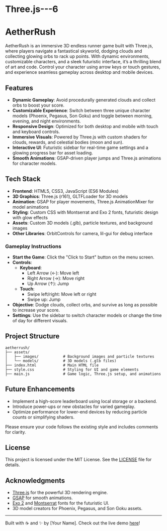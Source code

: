 # Three.js---6
# AetherRush

AetherRush is an immersive 3D endless runner game built with Three.js, where players navigate a fantastical skyworld, dodging clouds and collecting glowing orbs to rack up points. With dynamic environments, customizable characters, and a sleek futuristic interface, it’s a thrilling blend of art and code. Control your character using arrow keys or touch gestures, and experience seamless gameplay across desktop and mobile devices.

## Features

- **Dynamic Gameplay**: Avoid procedurally generated clouds and collect orbs to boost your score.
- **Customizable Experience**: Switch between three unique character models (Phoenix, Pegasus, Son Goku) and toggle between morning, evening, and night environments.
- **Responsive Design**: Optimized for both desktop and mobile with touch and keyboard controls.
- **Immersive Visuals**: Powered by Three.js with custom shaders for clouds, rewards, and celestial bodies (moon and sun).
- **Interactive UI**: Futuristic sidebar for real-time game settings and a glowing progress bar for asset loading.
- **Smooth Animations**: GSAP-driven player jumps and Three.js animations for character models.

## Tech Stack

- **Frontend**: HTML5, CSS3, JavaScript (ES6 Modules)
- **3D Graphics**: Three.js (r161), GLTFLoader for 3D models
- **Animation**: GSAP for player movements, Three.js AnimationMixer for model animations
- **Styling**: Custom CSS with Montserrat and Exo 2 fonts, futuristic design with glow effects
- **Assets**: Custom 3D models (.glb), particle textures, and background images
- **Other Libraries**: OrbitControls for camera, lil-gui for debug interface

### Gameplay Instructions

- **Start the Game**: Click the "Click to Start" button on the menu screen.
- **Controls**:
  - **Keyboard**: 
    - Left Arrow (←): Move left
    - Right Arrow (→): Move right
    - Up Arrow (↑): Jump
  - **Touch**:
    - Swipe left/right: Move left or right
    - Swipe up: Jump
- **Objective**: Dodge clouds, collect orbs, and survive as long as possible to increase your score.
- **Settings**: Use the sidebar to switch character models or change the time of day for different visuals.

## Project Structure

```
aetherrush/
├── assets/
│   ├── images/           # Background images and particle textures
│   └── models/           # 3D models (.glb files)
├── index.html            # Main HTML file
├── style.css             # Styling for UI and game elements
├── main.js               # Game logic, Three.js setup, and animations
```

## Future Enhancements

- Implement a high-score leaderboard using local storage or a backend.
- Introduce power-ups or new obstacles for varied gameplay.
- Optimize performance for lower-end devices by reducing particle counts or simplifying shaders.

Please ensure your code follows the existing style and includes comments for clarity.

## License

This project is licensed under the MIT License. See the [LICENSE](LICENSE) file for details.

## Acknowledgments

- [Three.js](https://threejs.org/) for the powerful 3D rendering engine.
- [GSAP](https://greensock.com/gsap/) for smooth animations.
- [Exo 2](https://fonts.google.com/specimen/Exo+2) and [Montserrat](https://fonts.google.com/specimen/Montserrat) fonts for the futuristic UI.
- 3D model creators for Phoenix, Pegasus, and Son Goku assets.

---

Built with ☕ and ✨ by [Your Name]. Check out the live demo [here](https://your-demo-link.com)!
